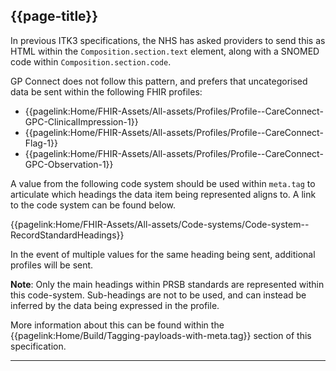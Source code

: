 ## {{page-title}}


In previous ITK3 specifications, the NHS has asked providers to send this as HTML within the `Composition.section.text` element, along with a SNOMED code within `Composition.section.code`.

GP Connect does not follow this pattern, and prefers that uncategorised data be sent within the following FHIR profiles:

- {{pagelink:Home/FHIR-Assets/All-assets/Profiles/Profile--CareConnect-GPC-ClinicalImpression-1}}
- {{pagelink:Home/FHIR-Assets/All-assets/Profiles/Profile--CareConnect-Flag-1}}
- {{pagelink:Home/FHIR-Assets/All-assets/Profiles/Profile--CareConnect-GPC-Observation-1}}


A value from the following code system should be used within `meta.tag` to articulate which headings the data item being represented aligns to. A link to the code system can be found below.

{{pagelink:Home/FHIR-Assets/All-assets/Code-systems/Code-system--RecordStandardHeadings}}

In the event of multiple values for the same heading being sent, additional profiles will be sent.

<div class="nhsd-a-box nhsd-a-box--bg-light-blue nhsd-!t-margin-bottom-6 nhsd-t-body">
    <b>Note</b>: Only the main headings within PRSB standards are represented within this code-system. Sub-headings are not to be used, and can instead be inferred by the data being expressed in the profile.
</div>

More information about this can be found within the {{pagelink:Home/Build/Tagging-payloads-with-meta.tag}} section of this specification.

---